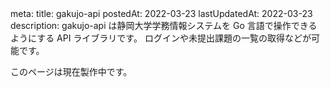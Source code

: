 <route lang="yaml">
meta:
  title: gakujo-api
  postedAt: 2022-03-23
  lastUpdatedAt: 2022-03-23
  description:
    gakujo-api は静岡大学学務情報システムを Go 言語で操作できるようにする API ライブラリです。
    ログインや未提出課題の一覧の取得などが可能です。
</route>

このページは現在製作中です。
